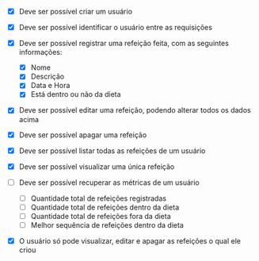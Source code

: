-   [x] Deve ser possível criar um usuário
-   [x] Deve ser possível identificar o usuário entre as requisições
-   [x] Deve ser possível registrar uma refeição feita, com as seguintes informações:

    -   [x] Nome
    -   [x] Descrição
    -   [x] Data e Hora
    -   [x] Está dentro ou não da dieta

-   [x] Deve ser possível editar uma refeição, podendo alterar todos os dados acima
-   [x] Deve ser possível apagar uma refeição
-   [x] Deve ser possível listar todas as refeições de um usuário
-   [x] Deve ser possível visualizar uma única refeição
-   [ ] Deve ser possível recuperar as métricas de um usuário
    -   [ ] Quantidade total de refeições registradas
    -   [ ] Quantidade total de refeições dentro da dieta
    -   [ ] Quantidade total de refeições fora da dieta
    -   [ ] Melhor sequência de refeições dentro da dieta
-   [x] O usuário só pode visualizar, editar e apagar as refeições o qual ele criou
